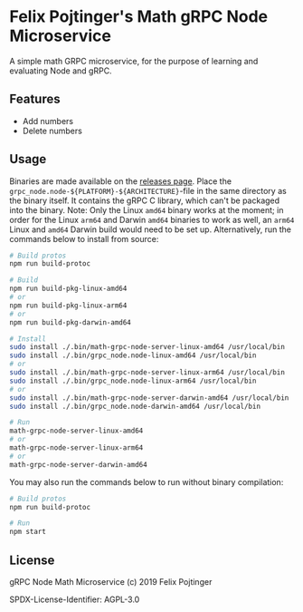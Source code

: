 # Felix Pojtinger's Math gRPC Node Microservice

A simple math GRPC microservice, for the purpose of learning and evaluating Node and gRPC.

## Features

- Add numbers
- Delete numbers

## Usage

Binaries are made available on the [releases page](https://github.com/pojntfx/math-grpc-node/releases/latest). Place the `grpc_node.node-${PLATFORM}-${ARCHITECTURE}`-file in the same directory as the binary itself. It contains the gRPC C library, which can't be packaged into the binary. Note: Only the Linux `amd64` binary works at the moment; in order for the Linux `arm64` and Darwin `amd64` binaries to work as well, an `arm64` Linux and `amd64` Darwin build would need to be set up. Alternatively, run the commands below to install from source:

```bash
# Build protos
npm run build-protoc

# Build
npm run build-pkg-linux-amd64
# or
npm run build-pkg-linux-arm64
# or
npm run build-pkg-darwin-amd64

# Install
sudo install ./.bin/math-grpc-node-server-linux-amd64 /usr/local/bin
sudo install ./.bin/grpc_node.node-linux-amd64 /usr/local/bin
# or
sudo install ./.bin/math-grpc-node-server-linux-arm64 /usr/local/bin
sudo install ./.bin/grpc_node.node-linux-arm64 /usr/local/bin
# or
sudo install ./.bin/math-grpc-node-server-darwin-amd64 /usr/local/bin
sudo install ./.bin/grpc_node.node-darwin-amd64 /usr/local/bin

# Run
math-grpc-node-server-linux-amd64
# or
math-grpc-node-server-linux-arm64
# or
math-grpc-node-server-darwin-amd64
```

You may also run the commands below to run without binary compilation:

```bash
# Build protos
npm run build-protoc

# Run
npm start
```

## License

gRPC Node Math Microservice (c) 2019 Felix Pojtinger

SPDX-License-Identifier: AGPL-3.0
